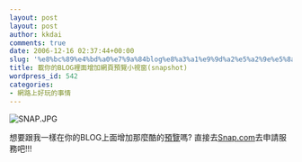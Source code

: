 ```yaml
---
layout: post
layout: post
author: kkdai
comments: true
date: 2006-12-16 02:37:44+00:00
slug: '%e8%bc%89%e4%bd%a0%e7%9a%84blog%e8%a3%a1%e9%9d%a2%e5%a2%9e%e5%8a%a0%e7%b6%b2%e9%a0%81%e9%a0%90%e8%a6%bd%e5%b0%8f%e8%a6%96%e7%aa%97snapshot'
title: 載你的BLOG裡面增加網頁預覽小視窗(snapshot)
wordpress_id: 542
categories:
- 網路上好玩的事情
---
```


![SNAP.JPG](http://www.evanlin.com/blog/archives/20061215/SNAP.JPG)  

想要跟我一樣在你的BLOG上面增加那麼酷的[預覽](http://www.evanlin.com/blog/)嗎? 直接去[Snap.com](http://www.snap.com/)去申請服務吧!!!
